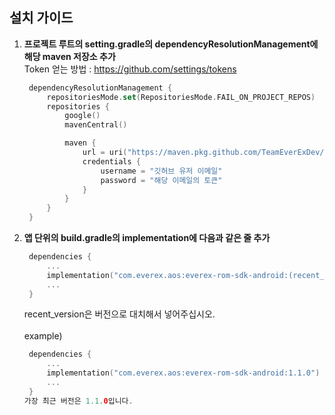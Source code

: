 ## 설치 가이드

1. **프로젝트 루트의 setting.gradle의 dependencyResolutionManagement에 해당 maven 저장소 추가**
   <br>Token 얻는 방법 : https://github.com/settings/tokens

   ```kotlin
    dependencyResolutionManagement {
        repositoriesMode.set(RepositoriesMode.FAIL_ON_PROJECT_REPOS)
        repositories {
            google()
            mavenCentral()

            maven {
                url = uri("https://maven.pkg.github.com/TeamEverExDev/EverExROMSDKAndroid")
                credentials {
                    username = "깃허브 유저 이메일"
                    password = "해당 이메일의 토큰"
                }
            }
        }
    }
   ```

2. **앱 단위의 build.gradle의 implementation에 다음과 같은 줄 추가**

   ```kotlin
    dependencies {
        ...
        implementation("com.everex.aos:everex-rom-sdk-android:(recent_version)")
        ...
    }
   ```
   recent_version은 버전으로 대치해서 넣어주십시오.
   <br><br>example)
   ```kotlin
    dependencies {
        ...
        implementation("com.everex.aos:everex-rom-sdk-android:1.1.0")
        ...
    }
   가장 최근 버전은 1.1.0입니다.
   

